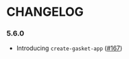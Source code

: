 # CHANGELOG

### 5.6.0

- Introducing `create-gasket-app` ([#167])

<!-- LINK -->

[#167]: https://github.com/godaddy/gasket/pull/167
